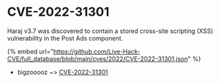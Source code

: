 # CVE-2022-31301

Haraj v3.7 was discovered to contain a stored cross-site scripting (XSS) vulnerability in the Post Ads component.

{% embed url="https://github.com/Live-Hack-CVE/full_database/blob/main/cves/2022/CVE-2022-31301.json" %}


* bigzooooz ~> [CVE-2022-31301](https://www.alice-snow.ru/2022/database/cve-2022-31301/cve-2022-31301-bigzooooz)